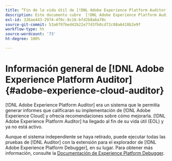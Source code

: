 ```yaml
---
title: “Fin de la vida útil de [!DNL Adobe Experience Platform Auditor]”
description: Este documento cubre  [!DNL Adobe Experience Platform Auditor]  y sus sucesores.
exl-id: 326ae443-2974-4f0c-8c16-bfd2b8a6a70c
source-git-commit: 53a6f97bed42b22e77d3fb0cd72c08a6418b2e9f
workflow-type: ht
source-wordcount: '73'
ht-degree: 100%

---
```


# Información general de [!DNL Adobe Experience Platform Auditor] {#adobe-experience-cloud-auditor}

[!DNL Adobe Experience Platform Auditor] era un sistema que le permitía generar informes que calificaran su implementación de [!DNL Adobe Experience Cloud] y ofrecía recomendaciones sobre cómo mejorarla. [!DNL Adobe Experience Platform Auditor] ha llegado al fin de su vida útil (EOL) y ya no está activo.

Aunque el sistema independiente se haya retirado, puede ejecutar todas las pruebas de [!DNL Auditor] con la extensión para el explorador de [!DNL Adobe Experience Platform Debugger], en su lugar. Para obtener más información, consulte la [Documentación de Experience Platform Debugger](https://experienceleague.adobe.com/docs/debugger/using-v2/experience-cloud-debugger.html?lang=es).
